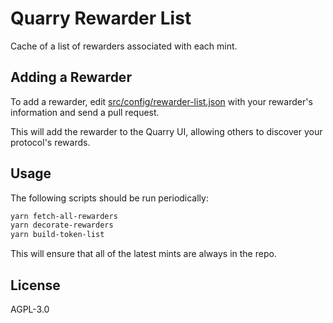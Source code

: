 # Quarry Rewarder List

Cache of a list of rewarders associated with each mint.

## Adding a Rewarder

To add a rewarder, edit [src/config/rewarder-list.json](src/config/rewarder-list.json) with your rewarder's information and send a pull request.

This will add the rewarder to the Quarry UI, allowing others to discover your protocol's rewards.

## Usage

The following scripts should be run periodically:

```bash
yarn fetch-all-rewarders
yarn decorate-rewarders
yarn build-token-list
```

This will ensure that all of the latest mints are always in the repo.

## License

AGPL-3.0
